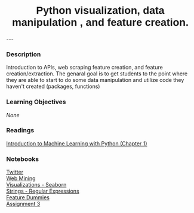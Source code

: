 <h1  style="font-family:  Verdana,  Geneva,  sans-serif;  text-align:center">Python  visualization,  data  manipulation  ,  and  feature  creation.</h1> 
--- 
 
###  Description 
Introduction  to  APIs,  web  scraping  feature  creation,  and  feature  creation/extraction.    The  genaral  goal  is  to  get  students  to  the  point  where  they  are  able  to  start  to  do  some  data  manipulation  and  utilize  code  they  haven't  created  (packages,  functions) 
 
###  Learning  Objectives 
*None* 
 
###  Readings 
[Introduction  to  Machine  Learning  with  Python  (Chapter  1)](http://proquestcombo.safaribooksonline.com.libproxy.rpi.edu/book/programming/machine-learning/9781449369880) 
 
###  Notebooks 
[Twitter](https://rpi.analyticsdojo.com""/notebooks/08-intro-python-pandas.html)<br>[Web  Mining](https://rpi.analyticsdojo.com""/notebooks/08-intro-python-pandas.html)<br>[Visualizations  -  Seaborn](https://rpi.analyticsdojo.com""/notebooks/08-intro-python-pandas.html)<br>[Strings  -  Regular  Expressions](https://rpi.analyticsdojo.com""/notebooks/08-intro-python-pandas.html)<br>[Feature  Dummies](https://rpi.analyticsdojo.com""/notebooks/08-intro-python-pandas.html)<br>[Assignment  3](https://rpi.analyticsdojo.com""/notebooks/08-intro-python-pandas.html)
